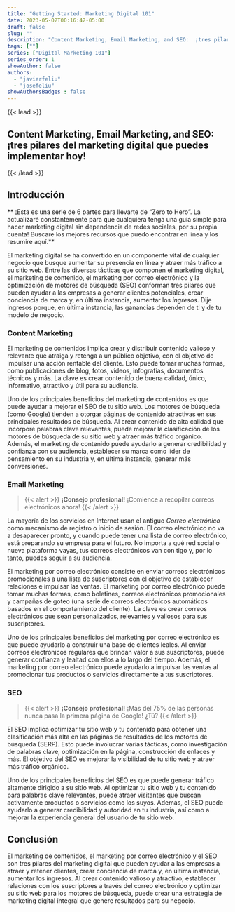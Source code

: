 ```yaml
---
title: "Getting Started: Marketing Digital 101"
date: 2023-05-02T00:16:42-05:00
draft: false
slug: ""
description: "Content Marketing, Email Marketing, and SEO:  ¡tres pilares del marketing digital que puedes implementar hoy!"
tags: [""]
series: ["Digital Marketing 101"]
series_order: 1
showAuthor: false
authors:
  - "javierfeliu"
  - "josefeliu"
showAuthorsBadges : false 
---
```

{{< lead >}}

## Content Marketing, Email Marketing, and SEO:  ¡tres pilares del marketing digital que puedes implementar hoy!

{{< /lead >}}

## Introducción

** ¡Esta es una serie de 6 partes para llevarte de “Zero to Hero”. La actualizaré constantemente para que cualquiera tenga una guía simple para hacer marketing digital sin dependencia de redes sociales, por su propia cuenta! Buscare los mejores recursos que puedo encontrar en línea y los resumire aquí.**

El marketing digital se ha convertido en un componente vital de cualquier negocio que busque aumentar su presencia en línea y atraer más tráfico a su sitio web. Entre las diversas tácticas que componen el marketing digital, el marketing de contenido, el marketing por correo electrónico y la optimización de motores de búsqueda (SEO) conforman tres pilares que pueden ayudar a las empresas a generar clientes potenciales, crear conciencia de marca y, en última instancia, aumentar los *ingresos*. Dije ingresos porque, en última instancia, las ganancias dependen de ti y de tu modelo de negocio.

### Content Marketing

El marketing de contenidos implica crear y distribuir contenido valioso y relevante que atraiga y retenga a un público objetivo, con el objetivo de impulsar una acción rentable del cliente. Esto puede tomar muchas formas, como publicaciones de blog, fotos, videos, infografías, documentos técnicos y más. La clave es crear contenido de buena calidad, único, informativo, atractivo y útil para su audiencia.

Uno de los principales beneficios del marketing de contenidos es que puede ayudar a mejorar el SEO de tu sitio web. Los motores de búsqueda (como Google) tienden a otorgar páginas de contenido atractivas en sus principales resultados de búsqueda. Al crear contenido de alta calidad que incorpore palabras clave relevantes, puede mejorar la clasificación de los motores de búsqueda de su sitio web y atraer más tráfico orgánico. Además, el marketing de contenido puede ayudarlo a generar credibilidad y confianza con su audiencia, establecer su marca como líder de pensamiento en su industria y, en última instancia, generar más conversiones.

### Email Marketing

>{{< alert >}}
**¡Consejo profesional!** ¡Comience a recopilar correos electrónicos ahora!
{{< /alert >}}

La mayoría de los servicios en Internet usan el antiguo *Correo electrónico* como mecanismo de registro o inicio de sesión. El correo electrónico no va a desaparecer pronto, y cuando puede tener una lista de correo electrónico, está preparando su empresa para el futuro. No importa a qué red social o nueva plataforma vayas, tus correos electrónicos van con tigo y, por lo tanto, puedes seguir a su audiencia.

El marketing por correo electrónico consiste en enviar correos electrónicos promocionales a una lista de suscriptores con el objetivo de establecer relaciones e impulsar las ventas. El marketing por correo electrónico puede tomar muchas formas, como boletines, correos electrónicos promocionales y campañas de goteo (una serie de correos electrónicos automáticos basados en el comportamiento del cliente). La clave es crear correos electrónicos que sean personalizados, relevantes y valiosos para sus suscriptores.

Uno de los principales beneficios del marketing por correo electrónico es que puede ayudarlo a construir una base de clientes leales. Al enviar correos electrónicos regulares que brindan valor a sus suscriptores, puede generar confianza y lealtad con ellos a lo largo del tiempo. Además, el marketing por correo electrónico puede ayudarlo a impulsar las ventas al promocionar tus productos o servicios directamente a tus suscriptores.

### SEO

>{{< alert >}}
**¡Consejo profesional!** ¡Más del 75% de las personas nunca pasa la primera página de Google! ¿Tú?
{{< /alert >}}

El SEO implica optimizar tu sitio web y tu contenido para obtener una clasificación más alta en las páginas de resultados de los motores de búsqueda (SERP). Esto puede involucrar varias tácticas, como investigación de palabras clave, optimización en la página, construcción de enlaces y más. El objetivo del SEO es mejorar la visibilidad de tu sitio web y atraer más tráfico orgánico.

Uno de los principales beneficios del SEO es que puede generar tráfico altamente dirigido a su sitio web. Al optimizar tu sitio web y tu contenido para palabras clave relevantes, puede atraer visitantes que buscan activamente productos o servicios como los suyos. Además, el SEO puede ayudarlo a generar credibilidad y autoridad en tu industria, así como a mejorar la experiencia general del usuario de tu sitio web.

## Conclusión

El marketing de contenidos, el marketing por correo electrónico y el SEO son tres pilares del marketing digital que pueden ayudar a las empresas a atraer y retener clientes, crear conciencia de marca y, en última instancia, aumentar los ingresos. Al crear contenido valioso y atractivo, establecer relaciones con los suscriptores a través del correo electrónico y optimizar su sitio web para los motores de búsqueda, puede crear una estrategia de marketing digital integral que genere resultados para su negocio.

